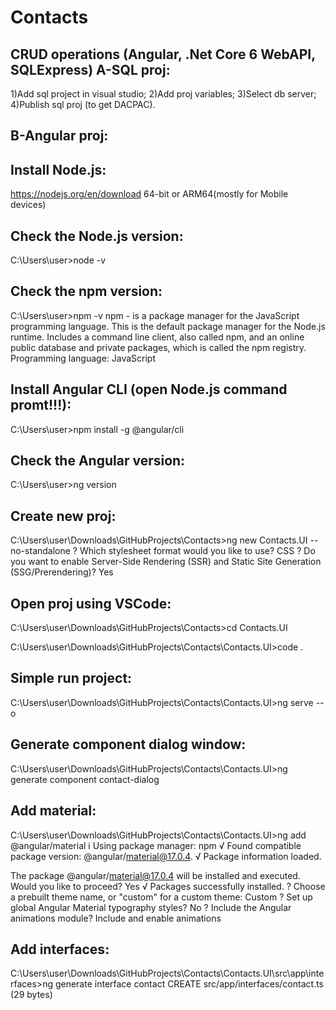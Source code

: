 # Contacts
CRUD operations (Angular, .Net Core 6 WebAPI, SQLExpress)
A-SQL proj:
---------
1)Add sql project in visual studio;
2)Add proj variables;
3)Select db server;
4)Publish sql proj (to get DACPAC).

B-Angular proj:
---------------
Install Node.js:
---------------
https://nodejs.org/en/download
64-bit or ARM64(mostly for Mobile devices)

Check the Node.js version:
--------------------------
C:\Users\user>node -v

Check the npm version:
--------------------------
C:\Users\user>npm -v
npm - is a package manager for the JavaScript programming language.
This is the default package manager for the Node.js runtime.
Includes a command line client, also called npm, and an online public database
and private packages, which is called the npm registry.
Programming language: JavaScript


Install Angular CLI (open Node.js command promt!!!):
-------------------------------------------------------
C:\Users\user>npm install -g @angular/cli

Check the Angular version:
-------------------------
C:\Users\user>ng version

Create new proj:
----------------
C:\Users\user\Downloads\GitHubProjects\Contacts>ng new Contacts.UI --no-standalone
? Which stylesheet format would you like to use? CSS
? Do you want to enable Server-Side Rendering (SSR) and Static Site Generation (SSG/Prerendering)? Yes

Open proj using VSCode:
-----------------------
C:\Users\user\Downloads\GitHubProjects\Contacts>cd Contacts.UI

C:\Users\user\Downloads\GitHubProjects\Contacts\Contacts.UI>code .

Simple run project:
-------------------
C:\Users\user\Downloads\GitHubProjects\Contacts\Contacts.UI>ng serve --o

Generate component dialog window:
---------------------------------
C:\Users\user\Downloads\GitHubProjects\Contacts\Contacts.UI>ng generate component contact-dialog

Add material:
------------
C:\Users\user\Downloads\GitHubProjects\Contacts\Contacts.UI>ng add @angular/material
i Using package manager: npm
√ Found compatible package version: @angular/material@17.0.4.
√ Package information loaded.

The package @angular/material@17.0.4 will be installed and executed.
Would you like to proceed? Yes
√ Packages successfully installed.
? Choose a prebuilt theme name, or "custom" for a custom theme: Custom
? Set up global Angular Material typography styles? No
? Include the Angular animations module? Include and enable animations

Add interfaces:
---------------
C:\Users\user\Downloads\GitHubProjects\Contacts\Contacts.UI\src\app\interfaces>ng generate interface contact
CREATE src/app/interfaces/contact.ts (29 bytes)
